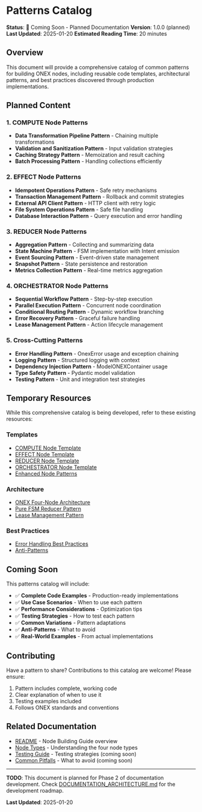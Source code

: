 # Patterns Catalog

**Status**: 🚧 Coming Soon - Planned Documentation
**Version**: 1.0.0 (planned)
**Last Updated**: 2025-01-20
**Estimated Reading Time**: 20 minutes

## Overview

This document will provide a comprehensive catalog of common patterns for building ONEX nodes, including reusable code templates, architectural patterns, and best practices discovered through production implementations.

## Planned Content

### 1. COMPUTE Node Patterns
- **Data Transformation Pipeline Pattern** - Chaining multiple transformations
- **Validation and Sanitization Pattern** - Input validation strategies
- **Caching Strategy Pattern** - Memoization and result caching
- **Batch Processing Pattern** - Handling collections efficiently

### 2. EFFECT Node Patterns
- **Idempotent Operations Pattern** - Safe retry mechanisms
- **Transaction Management Pattern** - Rollback and commit strategies
- **External API Client Pattern** - HTTP client with retry logic
- **File System Operations Pattern** - Safe file handling
- **Database Interaction Pattern** - Query execution and error handling

### 3. REDUCER Node Patterns
- **Aggregation Pattern** - Collecting and summarizing data
- **State Machine Pattern** - FSM implementation with Intent emission
- **Event Sourcing Pattern** - Event-driven state management
- **Snapshot Pattern** - State persistence and restoration
- **Metrics Collection Pattern** - Real-time metrics aggregation

### 4. ORCHESTRATOR Node Patterns
- **Sequential Workflow Pattern** - Step-by-step execution
- **Parallel Execution Pattern** - Concurrent node coordination
- **Conditional Routing Pattern** - Dynamic workflow branching
- **Error Recovery Pattern** - Graceful failure handling
- **Lease Management Pattern** - Action lifecycle management

### 5. Cross-Cutting Patterns
- **Error Handling Pattern** - OnexError usage and exception chaining
- **Logging Pattern** - Structured logging with context
- **Dependency Injection Pattern** - ModelONEXContainer usage
- **Type Safety Pattern** - Pydantic model validation
- **Testing Pattern** - Unit and integration test strategies

## Temporary Resources

While this comprehensive catalog is being developed, refer to these existing resources:

### Templates
- [COMPUTE Node Template](../../reference/templates/COMPUTE_NODE_TEMPLATE.md)
- [EFFECT Node Template](../../reference/templates/EFFECT_NODE_TEMPLATE.md)
- [REDUCER Node Template](../../reference/templates/REDUCER_NODE_TEMPLATE.md)
- [ORCHESTRATOR Node Template](../../reference/templates/ORCHESTRATOR_NODE_TEMPLATE.md)
- [Enhanced Node Patterns](../../reference/templates/ENHANCED_NODE_PATTERNS.md)

### Architecture
- [ONEX Four-Node Architecture](../../architecture/ONEX_FOUR_NODE_ARCHITECTURE.md)
- [Pure FSM Reducer Pattern](../../patterns/PURE_FSM_REDUCER_PATTERN.md)
- [Lease Management Pattern](../../patterns/LEASE_MANAGEMENT_PATTERN.md)

### Best Practices
- [Error Handling Best Practices](../../conventions/ERROR_HANDLING_BEST_PRACTICES.md)
- [Anti-Patterns](../../patterns/ANTI_PATTERNS.md)

## Coming Soon

This patterns catalog will include:

- ✅ **Complete Code Examples** - Production-ready implementations
- ✅ **Use Case Scenarios** - When to use each pattern
- ✅ **Performance Considerations** - Optimization tips
- ✅ **Testing Strategies** - How to test each pattern
- ✅ **Common Variations** - Pattern adaptations
- ✅ **Anti-Patterns** - What to avoid
- ✅ **Real-World Examples** - From actual implementations

## Contributing

Have a pattern to share? Contributions to this catalog are welcome! Please ensure:

1. Pattern includes complete, working code
2. Clear explanation of when to use it
3. Testing examples included
4. Follows ONEX standards and conventions

## Related Documentation

- [README](README.md) - Node Building Guide overview
- [Node Types](02_NODE_TYPES.md) - Understanding the four node types
- [Testing Guide](08-testing-guide.md) - Testing strategies (coming soon)
- [Common Pitfalls](09-common-pitfalls.md) - What to avoid (coming soon)

---

**TODO**: This document is planned for Phase 2 of documentation development. Check [DOCUMENTATION_ARCHITECTURE.md](../../architecture/DOCUMENTATION_ARCHITECTURE.md) for the development roadmap.

**Last Updated**: 2025-01-20

